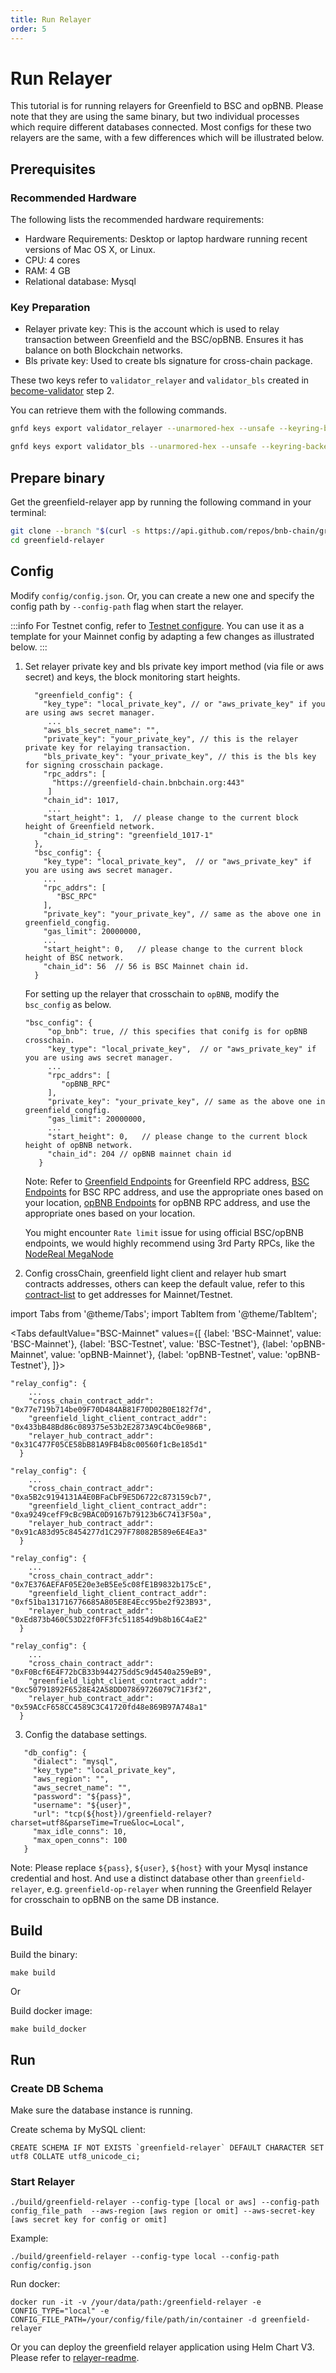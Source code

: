 ```yaml
---
title: Run Relayer
order: 5
---
```


# Run Relayer

This tutorial is for running relayers for Greenfield to BSC and opBNB. Please note that they are using the same binary, 
but two individual processes which require different databases connected. Most configs for these two relayers are 
the same, with a few differences which will be illustrated below.

## Prerequisites

### Recommended Hardware

The following lists the recommended hardware requirements:
- Hardware Requirements: Desktop or laptop hardware running recent versions of Mac OS X, or Linux.
- CPU: 4 cores
- RAM: 4 GB
- Relational database: Mysql

### Key Preparation
- Relayer private key: This is the account which is used to relay transaction between Greenfield and the BSC/opBNB. Ensures it has balance on both Blockchain networks.
- Bls private key: Used to create bls signature for cross-chain package.

These two keys refer to `validator_relayer` and `validator_bls` created in [become-validator](../run-node/become-validator.md) step 2.

You can retrieve them with the following commands.
```bash
gnfd keys export validator_relayer --unarmored-hex --unsafe --keyring-backend test

gnfd keys export validator_bls --unarmored-hex --unsafe --keyring-backend test
```

## Prepare binary

Get the greenfield-relayer app by running the following command in your terminal:

```bash
git clone --branch "$(curl -s https://api.github.com/repos/bnb-chain/greenfield-relayer/releases/latest  | jq -r '.tag_name')" https://github.com/bnb-chain/greenfield-relayer.git
cd greenfield-relayer
```

## Config

Modify `config/config.json`. Or, you can create a new one and specify the config path by `--config-path` flag when start the relayer.

:::info
For Testnet config, refer to [Testnet configure](https://github.com/bnb-chain/bnb-chain-charts/blob/master/gnfd-relayer-testnet-values/values.yaml#L4). 
You can use it as a template for your Mainnet config by adapting a few changes as illustrated below.
:::


1. Set relayer private key and bls private key import method (via file or aws secret) and keys, the block monitoring start heights.
    ```
      "greenfield_config": {
        "key_type": "local_private_key", // or "aws_private_key" if you are using aws secret manager.
         ...
        "aws_bls_secret_name": "",
        "private_key": "your_private_key", // this is the relayer private key for relaying transaction.
        "bls_private_key": "your_private_key", // this is the bls key for signing crosschain package.
        "rpc_addrs": [
          "https://greenfield-chain.bnbchain.org:443"
         ]
        "chain_id": 1017,
         ...
        "start_height": 1,  // please change to the current block height of Greenfield network.
        "chain_id_string": "greenfield_1017-1"
      }, 
      "bsc_config": {
        "key_type": "local_private_key",  // or "aws_private_key" if you are using aws secret manager.
        ...
        "rpc_addrs": [
           "BSC_RPC"
        ],
        "private_key": "your_private_key", // same as the above one in greenfield_congfig.
        "gas_limit": 20000000,
        ...
        "start_height": 0,   // please change to the current block height of BSC network.
        "chain_id": 56  // 56 is BSC Mainnet chain id.
      }
    ```
   
   For setting up the relayer that crosschain to `opBNB`, modify the `bsc_config` as below.
   ```
   "bsc_config": {
        "op_bnb": true, // this specifies that conifg is for opBNB crosschain.
        "key_type": "local_private_key",  // or "aws_private_key" if you are using aws secret manager.
        ...
        "rpc_addrs": [
           "opBNB_RPC"
        ],
        "private_key": "your_private_key", // same as the above one in greenfield_congfig.
        "gas_limit": 20000000,
        ...
        "start_height": 0,   // please change to the current block height of opBNB network.
        "chain_id": 204 // opBNB mainnet chain id
      }
   ```

   Note:
   Refer to [Greenfield Endpoints](../../../api/endpoints.md) for Greenfield RPC address,
   [BSC Endpoints](https://docs.bscscan.com/misc-tools-and-utilities/public-rpc-nodes) for BSC RPC address, and use the appropriate ones based on your location, 
   [opBNB Endpoints](https://docs.bnbchain.org/opbnb-docs/docs/build-on-opbnb/opbnb-network-info) for opBNB RPC address, and use the appropriate ones based on your location.
   
   You might encounter `Rate limit` issue for using official BSC/opBNB endpoints, we would highly recommend using 3rd Party RPCs, like the [NodeReal MegaNode](https://nodereal.io/meganode)

2. Config crossChain, greenfield light client and relayer hub smart contracts addresses, others can keep the default value, refer to this 
   [contract-list](../../core-concept/cross-chain/contract-list.md) to get addresses for Mainnet/Testnet.
   
import Tabs from '@theme/Tabs';
import TabItem from '@theme/TabItem';

   <Tabs
   defaultValue="BSC-Mainnet"
   values={[
   {label: 'BSC-Mainnet', value: 'BSC-Mainnet'},
   {label: 'BSC-Testnet', value: 'BSC-Testnet'},
   {label: 'opBNB-Mainnet', value: 'opBNB-Mainnet'},
   {label: 'opBNB-Testnet', value: 'opBNB-Testnet'},
   ]}>
   <TabItem value="BSC-Mainnet">

    "relay_config": {
        ... 
        "cross_chain_contract_addr": "0x77e719b714be09F70D484AB81F70D02B0E182f7d",
        "greenfield_light_client_contract_addr": "0x433bB48Bd86c089375e53b2E2873A9C4bC0e986B",
        "relayer_hub_contract_addr": "0x31C477F05CE58bB81A9FB4b8c00560f1cBe185d1"
      }

  </TabItem>
  <TabItem value="BSC-Testnet">

    "relay_config": {
        ... 
        "cross_chain_contract_addr": "0xa5B2c9194131A4E0BFaCbF9E5D6722c873159cb7",
        "greenfield_light_client_contract_addr": "0xa9249cefF9cBc9BAC0D9167b79123b6C7413F50a",
        "relayer_hub_contract_addr": "0x91cA83d95c8454277d1C297F78082B589e6E4Ea3"
      }

  </TabItem>
  <TabItem value="opBNB-Mainnet">

    "relay_config": {
        ... 
        "cross_chain_contract_addr": "0x7E376AEFAF05E20e3eB5Ee5c08fE1B9832b175cE",
        "greenfield_light_client_contract_addr": "0xf51ba131716776685A805E8E4Ecc95be2f923B93",
        "relayer_hub_contract_addr": "0xEd873b460C53D22f0FF3fc511854d9b8b16C4aE2"
      }

  </TabItem> 
  <TabItem value="opBNB-Testnet">

    "relay_config": {
        ... 
        "cross_chain_contract_addr": "0xF0Bcf6E4F72bCB33b944275dd5c9d4540a259eB9",
        "greenfield_light_client_contract_addr": "0xc50791892F6528E42A58DD07869726079C71F3f2",
        "relayer_hub_contract_addr": "0x59ACcF658CC4589C3C41720fd48e869B97A748a1"
      }

  </TabItem>

</Tabs>


3. Config the database settings.
 ```
    "db_config": {
      "dialect": "mysql",
      "key_type": "local_private_key",
      "aws_region": "",
      "aws_secret_name": "",
      "password": "${pass}",
      "username": "${user}",
      "url": "tcp(${host})/greenfield-relayer?charset=utf8&parseTime=True&loc=Local",
      "max_idle_conns": 10,
      "max_open_conns": 100
    }
   ```
   Note: Please  replace `${pass}`, `${user}`, `${host}` with your Mysql instance credential and host. And use a distinct database other than `greenfield-relayer`, e.g. `greenfield-op-relayer` when running the 
   Greenfield Relayer for crosschain to opBNB on the same DB instance.  

## Build

Build the binary:

```shell script
make build
```

Or

Build docker image:

```shell script
make build_docker
```

## Run

### Create DB Schema
Make sure the database instance is running.

Create schema by MySQL client:

```shell
CREATE SCHEMA IF NOT EXISTS `greenfield-relayer` DEFAULT CHARACTER SET utf8 COLLATE utf8_unicode_ci;
```

### Start Relayer

```shell script
./build/greenfield-relayer --config-type [local or aws] --config-path config_file_path  --aws-region [aws region or omit] --aws-secret-key [aws secret key for config or omit]
```

Example:
```shell script
./build/greenfield-relayer --config-type local --config-path config/config.json
```

Run docker:
```shell script
docker run -it -v /your/data/path:/greenfield-relayer -e CONFIG_TYPE="local" -e CONFIG_FILE_PATH=/your/config/file/path/in/container -d greenfield-relayer
```

Or you can deploy the greenfield relayer application using Helm Chart V3. Please refer to [relayer-readme](https://github.com/bnb-chain/greenfield/blob/master/deployment/helm/relayer-readme.md).